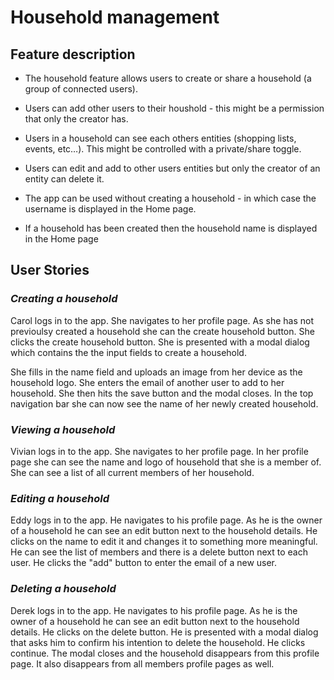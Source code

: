 # Household management

## Feature description 

* The household feature allows users to create or share a household (a group of connected users).

* Users can add other users to their houshold - this might be a permission that only the creator has.

* Users in a household can see each others entities (shopping lists, events, etc…). This might be controlled with a private/share toggle.

* Users can edit and add to other users entities but only the creator of an entity can delete it.

* The app can be used without creating a household - in which case the username is displayed in the Home page.

* If a household has been created then the household name is displayed in the Home page

## User Stories

### *Creating a household*

Carol logs in to the app. She navigates to her profile page. As she has not previoulsy created a household she can the create household button. She clicks the create household button. She is presented with a modal dialog which contains the the input fields to create a household.

She fills in the name field and uploads an image from her device as the household logo. She enters the email of another user to add to her household.
She then hits the save button and the modal closes. In the top navigation bar she can now see the name of her newly created household.

### *Viewing a household*

Vivian logs in to the app. She navigates to her profile page. In her profile page she can see the name and logo of household that she is a member of. She can see a list of all current members of her household.

### *Editing a household*

Eddy logs in to the app. He navigates to his profile page. As he is the owner of a household he can see an edit button next to the household details. He clicks on the name to edit it and changes it to something more meaningful. He can see the list of members and there is a delete button next to each user. He clicks the "add" button to enter the email of a new user.

### *Deleting a household*

Derek logs in to the app. He navigates to his profile page. As he is the owner of a household he can see an edit button next to the household details. He clicks on the delete button. He is presented with a modal dialog that asks him to confirm his intention to delete the household. He clicks continue. The modal closes and the household disappears from this profile page. It also disappears from all members profile pages as well.